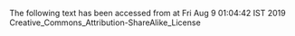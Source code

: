 The following text has been accessed from at Fri Aug 9 01:04:42 IST 2019
Creative_Commons_Attribution-ShareAlike_License
